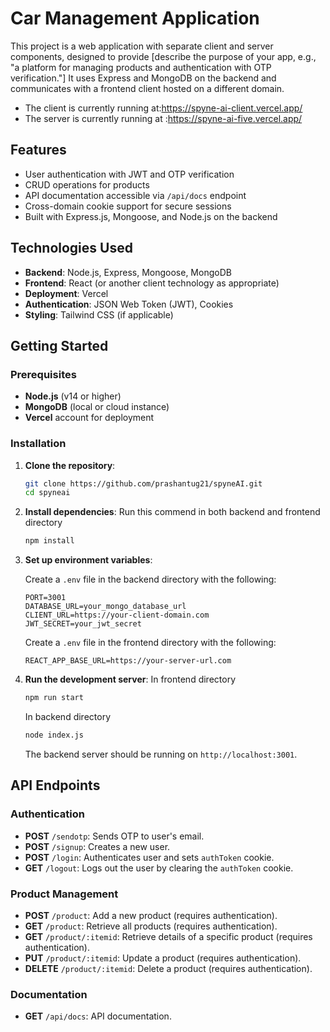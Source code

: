 # Car Management Application

This project is a web application with separate client and server components, designed to provide [describe the purpose of your app, e.g., "a platform for managing products and authentication with OTP verification."] It uses Express and MongoDB on the backend and communicates with a frontend client hosted on a different domain.

- The client is currently running at:https://spyne-ai-client.vercel.app/
- The server is currently running at :https://spyne-ai-five.vercel.app/

## Features

- User authentication with JWT and OTP verification
- CRUD operations for products
- API documentation accessible via `/api/docs` endpoint
- Cross-domain cookie support for secure sessions
- Built with Express.js, Mongoose, and Node.js on the backend

## Technologies Used

- **Backend**: Node.js, Express, Mongoose, MongoDB
- **Frontend**: React (or another client technology as appropriate)
- **Deployment**: Vercel
- **Authentication**: JSON Web Token (JWT), Cookies
- **Styling**: Tailwind CSS (if applicable)

## Getting Started

### Prerequisites

- **Node.js** (v14 or higher)
- **MongoDB** (local or cloud instance)
- **Vercel** account for deployment

### Installation

1. **Clone the repository**:
   ```bash
   git clone https://github.com/prashantug21/spyneAI.git
   cd spyneai
   ```

2. **Install dependencies**:
    Run this commend in both backend and frontend directory
   ```bash
   npm install
   ```

3. **Set up environment variables**:

   Create a `.env` file in the backend directory with the following:

   ```plaintext
   PORT=3001
   DATABASE_URL=your_mongo_database_url
   CLIENT_URL=https://your-client-domain.com
   JWT_SECRET=your_jwt_secret
   ```
      Create a `.env` file in the frontend directory with the following:

   ```plaintext
   REACT_APP_BASE_URL=https://your-server-url.com
   ```

4. **Run the development server**:
    In frontend directory
   ```bash
   npm run start
   ```
   In backend directory
   ```bash
   node index.js
   ```
   The backend server should be running on `http://localhost:3001`.


## API Endpoints

### Authentication

- **POST** `/sendotp`: Sends OTP to user's email.
- **POST** `/signup`: Creates a new user.
- **POST** `/login`: Authenticates user and sets `authToken` cookie.
- **GET** `/logout`: Logs out the user by clearing the `authToken` cookie.

### Product Management

- **POST** `/product`: Add a new product (requires authentication).
- **GET** `/product`: Retrieve all products (requires authentication).
- **GET** `/product/:itemid`: Retrieve details of a specific product (requires authentication).
- **PUT** `/product/:itemid`: Update a product (requires authentication).
- **DELETE** `/product/:itemid`: Delete a product (requires authentication).

### Documentation

- **GET** `/api/docs`: API documentation.

